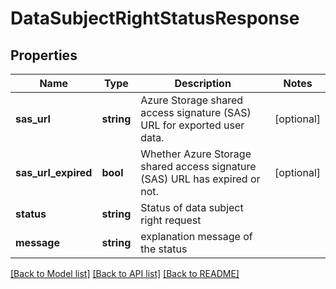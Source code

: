 # DataSubjectRightStatusResponse

## Properties
Name | Type | Description | Notes
------------ | ------------- | ------------- | -------------
**sas_url** | **string** | Azure Storage shared access signature (SAS) URL for exported user data. | [optional] 
**sas_url_expired** | **bool** | Whether Azure Storage shared access signature (SAS) URL has expired or not. | [optional] 
**status** | **string** | Status of data subject right request | 
**message** | **string** | explanation message of the status | 

[[Back to Model list]](../README.md#documentation-for-models) [[Back to API list]](../README.md#documentation-for-api-endpoints) [[Back to README]](../README.md)


